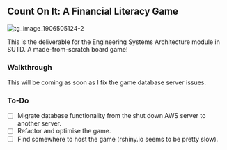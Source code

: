 ## Count On It: A Financial Literacy Game

![tg_image_1906505124-2](https://user-images.githubusercontent.com/55942045/144052132-2d038165-bca8-4ee0-a81b-37bbf5ce5a20.jpeg)

This is the deliverable for the Engineering Systems Architecture module in SUTD. A made-from-scratch board game!

### Walkthrough
This will be coming as soon as I fix the game database server issues.

### To-Do
- [ ] Migrate database functionality from the shut down AWS server to another server.
- [ ] Refactor and optimise the game.
- [ ] Find somewhere to host the game (rshiny.io seems to be pretty slow).
